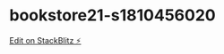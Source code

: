 # bookstore21-s1810456020

[Edit on StackBlitz ⚡️](https://stackblitz.com/edit/bookstore21-s1810456020)